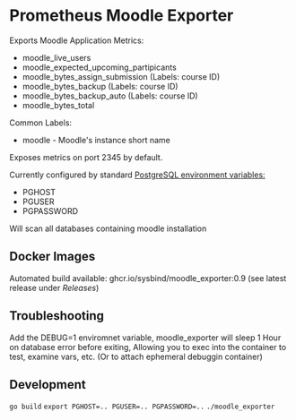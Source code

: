 # Prometheus Moodle Exporter

Exports Moodle Application Metrics:

- moodle_live_users
- moodle_expected_upcoming_partipicants
- moodle_bytes_assign_submission (Labels: course ID)
- moodle_bytes_backup (Labels: course ID)
- moodle_bytes_backup_auto (Labels: course ID)
- moodle_bytes_total

Common Labels:
- moodle - Moodle's instance short name

Exposes metrics on port 2345 by default.

Currently configured by standard [PostgreSQL environment variables:](https://www.postgresql.org/docs/current/libpq-envars.html)
- PGHOST
- PGUSER
- PGPASSWORD

Will scan all databases containing moodle installation


## Docker Images
Automated build available: ghcr.io/sysbind/moodle_exporter:0.9
(see latest release under _Releases_)

## Troubleshooting
Add the DEBUG=1 enviromnet variable, 
moodle_exporter will sleep 1 Hour on database error before exiting,
Allowing you to exec into the container to test, examine vars, etc.
(Or to attach ephemeral debuggin container)


## Development

```go build```
```export PGHOST=.. PGUSER=.. PGPASSWORD=..```
```./moodle_exporter```
